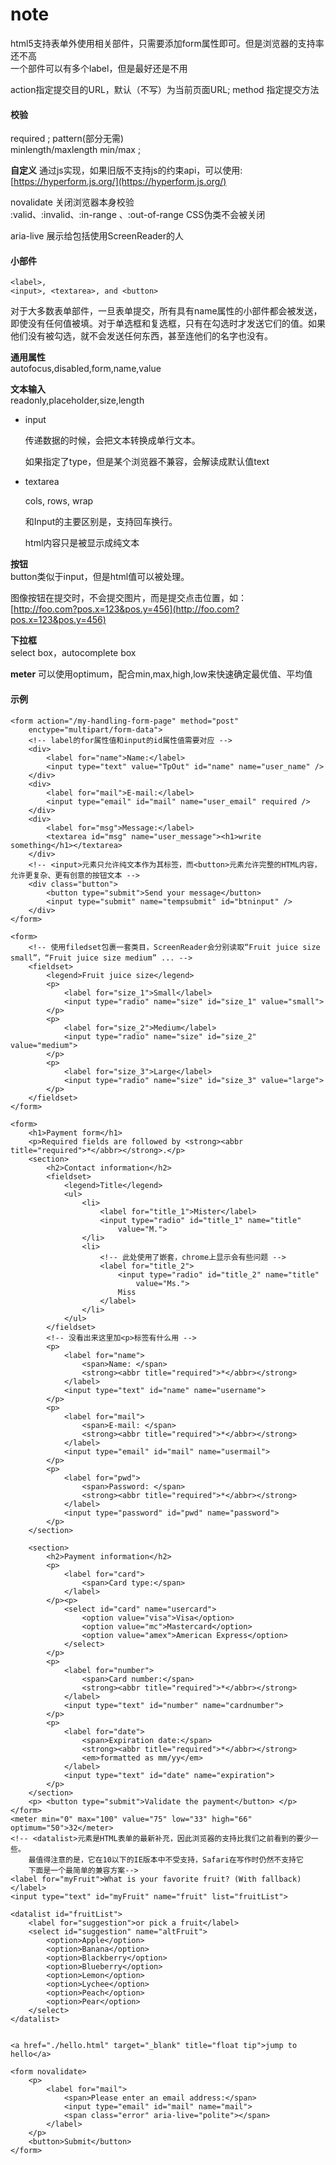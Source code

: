 # note

html5支持表单外使用相关部件，只需要添加form属性即可。但是浏览器的支持率还不高  
一个部件可以有多个label，但是最好还是不用

action指定提交目的URL，默认（不写）为当前页面URL; method 指定提交方法

#### 校验

required ; pattern\(部分无需\)  
minlength/maxlength min/max ;

**自定义** 通过js实现，如果旧版不支持js的约束api，可以使用:  
[https://hyperform.js.org/](https://hyperform.js.org/)

novalidate 关闭浏览器本身校验  
:valid、:invalid、:in-range 、:out-of-range CSS伪类不会被关闭

aria-live 展示给包括使用ScreenReader的人

#### 小部件

```text
<label>,
<input>, <textarea>, and <button>
```

对于大多数表单部件，一旦表单提交，所有具有name属性的小部件都会被发送，即使没有任何值被填。对于单选框和复选框，只有在勾选时才发送它们的值。如果他们没有被勾选，就不会发送任何东西，甚至连他们的名字也没有。

**通用属性**  
autofocus,disabled,form,name,value

**文本输入**  
readonly,placeholder,size,length

* input

  传递数据的时候，会把文本转换成单行文本。   

  如果指定了type，但是某个浏览器不兼容，会解读成默认值text

* textarea   

  cols, rows, wrap  

  和Input的主要区别是，支持回车换行。  

  html内容只是被显示成纯文本　　

**按钮**  
button类似于input，但是html值可以被处理。

图像按钮在提交时，不会提交图片，而是提交点击位置，如：  
[http://foo.com?pos.x=123&pos.y=456](http://foo.com?pos.x=123&pos.y=456)

**下拉框**  
select box，autocomplete box

**meter** 可以使用optimum，配合min,max,high,low来快速确定最优值、平均值

#### 示例

```markup
<form action="/my-handling-form-page" method="post"
    enctype="multipart/form-data">
    <!-- label的for属性值和input的id属性值需要对应 -->
    <div>
        <label for="name">Name:</label>
        <input type="text" value="TpOut" id="name" name="user_name" />
    </div>
    <div>
        <label for="mail">E-mail:</label>
        <input type="email" id="mail" name="user_email" required />
    </div>
    <div>
        <label for="msg">Message:</label>
        <textarea id="msg" name="user_message"><h1>write something</h1></textarea>
    </div>
    <!-- <input>元素只允许纯文本作为其标签，而<button>元素允许完整的HTML内容，允许更复杂、更有创意的按钮文本 -->
    <div class="button">
        <button type="submit">Send your message</button>
        <input type="submit" name="tempsubmit" id="btninput" />
    </div>
</form>

<form>
    <!-- 使用filedset包裹一套类目，ScreenReader会分别读取“Fruit juice size small”，“Fruit juice size medium” ... -->
    <fieldset>
        <legend>Fruit juice size</legend>
        <p>
            <label for="size_1">Small</label>
            <input type="radio" name="size" id="size_1" value="small">
        </p>
        <p>
            <label for="size_2">Medium</label>
            <input type="radio" name="size" id="size_2" value="medium">
        </p>
        <p>
            <label for="size_3">Large</label>
            <input type="radio" name="size" id="size_3" value="large">
        </p>
    </fieldset>
</form>

<form>
    <h1>Payment form</h1>
    <p>Required fields are followed by <strong><abbr title="required">*</abbr></strong>.</p>
    <section>
        <h2>Contact information</h2>
        <fieldset>
            <legend>Title</legend>
            <ul>
                <li>
                    <label for="title_1">Mister</label>
                    <input type="radio" id="title_1" name="title"
                        value="M.">
                </li>
                <li>
                    <!-- 此处使用了嵌套，chrome上显示会有些问题 -->
                    <label for="title_2">
                        <input type="radio" id="title_2" name="title"
                            value="Ms.">
                        Miss
                    </label>
                </li>
            </ul>
        </fieldset>
        <!-- 没看出来这里加<p>标签有什么用 -->
        <p>
            <label for="name">
                <span>Name: </span>
                <strong><abbr title="required">*</abbr></strong>
            </label>
            <input type="text" id="name" name="username">
        </p>
        <p>
            <label for="mail">
                <span>E-mail: </span>
                <strong><abbr title="required">*</abbr></strong>
            </label>
            <input type="email" id="mail" name="usermail">
        </p>
        <p>
            <label for="pwd">
                <span>Password: </span>
                <strong><abbr title="required">*</abbr></strong>
            </label>
            <input type="password" id="pwd" name="password">
        </p>
    </section>

    <section>
        <h2>Payment information</h2>
        <p>
            <label for="card">
                <span>Card type:</span>
            </label>
        </p><p>
            <select id="card" name="usercard">
                <option value="visa">Visa</option>
                <option value="mc">Mastercard</option>
                <option value="amex">American Express</option>
            </select>
        </p>
        <p>
            <label for="number">
                <span>Card number:</span>
                <strong><abbr title="required">*</abbr></strong>
            </label>
            <input type="text" id="number" name="cardnumber">
        </p>
        <p>
            <label for="date">
                <span>Expiration date:</span>
                <strong><abbr title="required">*</abbr></strong>
                <em>formatted as mm/yy</em>
            </label>
            <input type="text" id="date" name="expiration">
        </p>
    </section>
    <p> <button type="submit">Validate the payment</button> </p>
</form>
<meter min="0" max="100" value="75" low="33" high="66" optimum="50">32</meter>
<!-- <datalist>元素是HTML表单的最新补充，因此浏览器的支持比我们之前看到的要少一些。
    最值得注意的是，它在10以下的IE版本中不受支持，Safari在写作时仍然不支持它
    下面是一个最简单的兼容方案-->
<label for="myFruit">What is your favorite fruit? (With fallback)</label>
<input type="text" id="myFruit" name="fruit" list="fruitList">

<datalist id="fruitList">
    <label for="suggestion">or pick a fruit</label>
    <select id="suggestion" name="altFruit">
        <option>Apple</option>
        <option>Banana</option>
        <option>Blackberry</option>
        <option>Blueberry</option>
        <option>Lemon</option>
        <option>Lychee</option>
        <option>Peach</option>
        <option>Pear</option>
    </select>
</datalist>


<a href="./hello.html" target="_blank" title="float tip">jump to hello</a>

<form novalidate>
    <p>
        <label for="mail">
            <span>Please enter an email address:</span>
            <input type="email" id="mail" name="mail">
            <span class="error" aria-live="polite"></span>
        </label>
    </p>
    <button>Submit</button>
</form>
```

